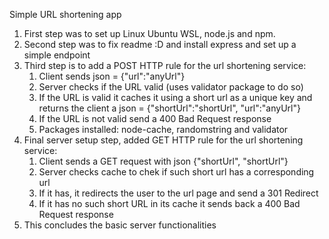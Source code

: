 Simple URL shortening app
1. First step was to set up Linux Ubuntu WSL, node.js and npm.
2. Second step was to fix readme :D and install express and set up a simple endpoint
3. Third step is to add a POST HTTP rule for the url shortening service:
   1. Client sends json = {"url":"anyUrl"}
   2. Server checks if the URL valid (uses validator package to do so)
   3. If the URL is valid it caches it using a short url as a unique key and returns 
      the client a json = {"shortUrl":"shortUrl", "url":"anyUrl"}
   4. If the URL is not valid send a 400 Bad Request response
   5. Packages installed: node-cache, randomstring and validator
4. Final server setup step, added GET HTTP rule for the url shortening service:
   1. Client sends a GET request with json {"shortUrl", "shortUrl"}
   2. Server checks cache to chek if such short url has a corresponding url
   3. If it has, it redirects the user to the url page and send a 301 Redirect
   4. If it has no such short URL in its cache it sends back a 400 Bad Request response
5. This concludes the basic server functionalities